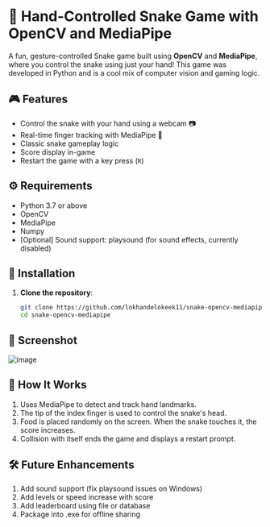 # 🐍 Hand-Controlled Snake Game with OpenCV and MediaPipe

A fun, gesture-controlled Snake game built using **OpenCV** and **MediaPipe**, where you control the snake using just your hand! This game was developed in Python and is a cool mix of computer vision and gaming logic.

## 🎮 Features

- Control the snake with your hand using a webcam 📷
- Real-time finger tracking with MediaPipe 🤚
- Classic snake gameplay logic
- Score display in-game
- Restart the game with a key press (`R`)

## ⚙️ Requirements

- Python 3.7 or above
- OpenCV
- MediaPipe
- Numpy
- [Optional] Sound support: playsound (for sound effects, currently disabled)

## 🔧 Installation

1. **Clone the repository**:

   ```bash
   git clone https://github.com/lokhandelokeek11/snake-opencv-mediapipe.git
   cd snake-opencv-mediapipe
   
## 📸 Screenshot 

 ![image](https://github.com/user-attachments/assets/9be9ad15-e55d-4d81-a3b9-32088b3f8452)


## 🧠 How It Works
1. Uses MediaPipe to detect and track hand landmarks.
2. The tip of the index finger is used to control the snake's head.
3. Food is placed randomly on the screen. When the snake touches it, the score increases.
4. Collision with itself ends the game and displays a restart prompt.

## 🛠️ Future Enhancements
1. Add sound support (fix playsound issues on Windows)
2. Add levels or speed increase with score
3. Add leaderboard using file or database
4. Package into .exe for offline sharing
